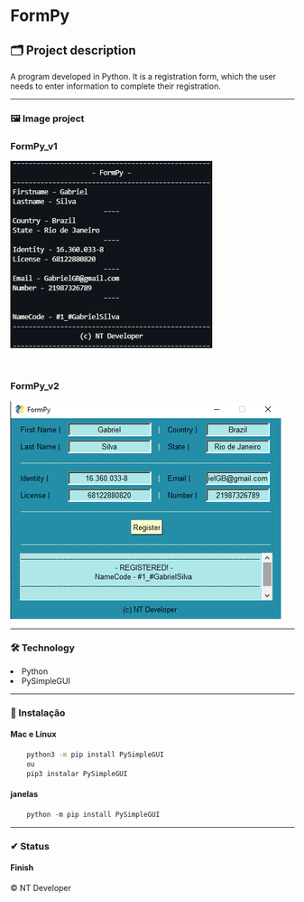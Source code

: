 # FormPy
## 🗂 Project description

<p>
    A program developed in Python. It is a registration form, which the user needs to enter information to complete their registration.
</p>

---
### 🖼 Image project

### FormPy_v1
![FormPy_v1](/Img/FormPy_v1.png)

<br>

### FormPy_v2
![FormPy_v2](/Img/FormPy_v2.png)

---
### 🛠 Technology

<li> Python
<li> PySimpleGUI

---
### 💾 Instalação
#### Mac e Linux
    
~~~~ Bash
    python3 -m pip install PySimpleGUI
    ou
    pip3 instalar PySimpleGUI
~~~~

#### janelas

~~~~ PowerShell
    python -m pip install PySimpleGUI
~~~~

---
### ✔ Status

<h4>Finish</h4>

<footer>&copy; NT Developer</footer>
